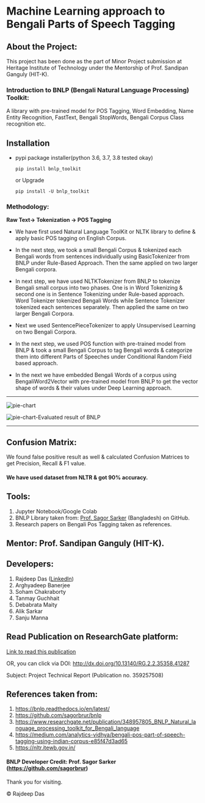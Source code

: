 # Machine Learning approach to Bengali Parts of Speech Tagging


## About the Project:

This project has been done as the part of Minor Project submission at Heritage Institute of Technology under the Mentorship of Prof. Sandipan Ganguly (HIT-K).

### Introduction to BNLP (Bengali Natural Language Processing) Toolkit:

A library with pre-trained model for POS Tagging, Word Embedding, Name Entity Recognition, FastText, Bengali StopWords, Bengali Corpus Class recognition etc.

## Installation

* 
  pypi package installer(python 3.6, 3.7, 3.8 tested okay)

  ``pip install bnlp_toolkit``

  or Upgrade

  ``pip install -U bnlp_toolkit``


### Methodology:

**Raw Text-> Tokenization -> POS Tagging**


- We have first used Natural Language ToolKit or NLTK library to define & apply basic POS tagging on English Corpus.

- In the next step, we took a small Bengali Corpus & tokenized each Bengali words from sentences individually using BasicTokenizer from BNLP under Rule-Based Approach. Then the same applied on two larger Bengali corpora.

- In next step, we have used NLTKTokenizer from BNLP to tokenize Bengali small corpus into two phases. One is in Word Tokenizing & second one is in Sentence Tokenizing under Rule-based approach. Word Tokenizer tokenized Bengali Words while Sentence Tokenizer tokenized each sentences separately. Then applied the same on two larger Bengali Corpora.

- Next we used SentencePieceTokenizer to apply Unsupervised Learning on two Bengali Corpora.

- In the next step, we used POS function with pre-trained model from BNLP & took a small Bengali Corpus to tag Bengali words & categorize them into different Parts of Speeches under Conditional Random Field based approach.

- In the next we have embedded Bengali Words of a corpus using BengaliWord2Vector with pre-trained model from BNLP to get the vector shape of words & their values under Deep Learning approach.

-----------------------------------------------------------------------------------------------------------------------------------------------------------------------



![pie-chart](https://user-images.githubusercontent.com/44817007/158359964-970e0bfd-f4f2-4403-8863-a1b9bc1d6e25.png)

![pie-chart-Evaluated result of BNLP](https://user-images.githubusercontent.com/44817007/158361562-969f423a-b890-4bb9-aad4-360b5837c35b.png)


----------------------------------------------------------------------------------------------------------------------------------------------------------------------

## Confusion Matrix:

We found false positive result as well & calculated Confusion Matrices to get Precision, Recall & F1 value.

#### We have used dataset from NLTR & got 90% accuracy.

## Tools:

1. Jupyter Notebook/Google Colab
2. BNLP Library taken from: [Prof. Sagor Sarker](https://github.com/sagorbrur) (Bangladesh) on GitHub.
3. Research papers on Bengali Pos Tagging taken as references.


## Mentor: Prof. Sandipan Ganguly (HIT-K).

## Developers:

1. Rajdeep Das ([LinkedIn](https://linkedin.com/in/itsrajdeepdas))
2. Arghyadeep Banerjee
3. Soham Chakraborty
4. Tanmay Guchhait
5. Debabrata Maity
6. Alik Sarkar
7. Sanju Manna

## Read Publication on ResearchGate platform:

[Link to read this publication](https://www.researchgate.net/publication/359257508_Machine_Learning_approach_to_POS_Tagging_in_Bengali_Language_Project_Report)

OR, you can click via DOI: http://dx.doi.org/10.13140/RG.2.2.35358.41287

Subject: Project Technical Report (Publication no. 359257508)

## References taken from:

1. https://bnlp.readthedocs.io/en/latest/
2. https://github.com/sagorbrur/bnlp
3. https://www.researchgate.net/publication/348957805_BNLP_Natural_language_processing_toolkit_for_Bengali_language
4. https://medium.com/analytics-vidhya/bengali-pos-part-of-speech-tagging-using-indian-corpus-e85f47d3ad65
5. https://nltr.itewb.gov.in/

#### BNLP Developer Credit: Prof. Sagor Sarker (https://github.com/sagorbrur)

Thank you for visiting.

&copy; Rajdeep Das
